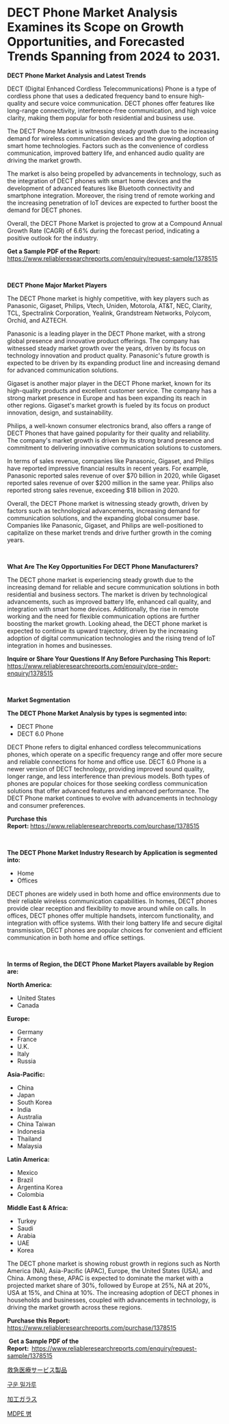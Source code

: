 <p><h1>DECT Phone Market Analysis Examines its Scope on Growth Opportunities, and Forecasted Trends Spanning from 2024 to 2031.</h1></p><p><strong>DECT Phone Market Analysis and Latest Trends</strong></p>
<p><p>DECT (Digital Enhanced Cordless Telecommunications) Phone is a type of cordless phone that uses a dedicated frequency band to ensure high-quality and secure voice communication. DECT phones offer features like long-range connectivity, interference-free communication, and high voice clarity, making them popular for both residential and business use.</p><p>The DECT Phone Market is witnessing steady growth due to the increasing demand for wireless communication devices and the growing adoption of smart home technologies. Factors such as the convenience of cordless communication, improved battery life, and enhanced audio quality are driving the market growth.</p><p>The market is also being propelled by advancements in technology, such as the integration of DECT phones with smart home devices and the development of advanced features like Bluetooth connectivity and smartphone integration. Moreover, the rising trend of remote working and the increasing penetration of IoT devices are expected to further boost the demand for DECT phones.</p><p>Overall, the DECT Phone Market is projected to grow at a Compound Annual Growth Rate (CAGR) of 6.6% during the forecast period, indicating a positive outlook for the industry.</p></p>
<p><strong>Get a Sample PDF of the Report:&nbsp;</strong> <a href="https://www.reliableresearchreports.com/enquiry/request-sample/1378515">https://www.reliableresearchreports.com/enquiry/request-sample/1378515</a></p>
<p>&nbsp;</p>
<p><strong>DECT Phone Major Market Players</strong></p>
<p><p>The DECT Phone market is highly competitive, with key players such as Panasonic, Gigaset, Philips, Vtech, Uniden, Motorola, AT&T, NEC, Clarity, TCL, Spectralink Corporation, Yealink, Grandstream Networks, Polycom, Orchid, and AZTECH. </p><p>Panasonic is a leading player in the DECT Phone market, with a strong global presence and innovative product offerings. The company has witnessed steady market growth over the years, driven by its focus on technology innovation and product quality. Panasonic's future growth is expected to be driven by its expanding product line and increasing demand for advanced communication solutions.</p><p>Gigaset is another major player in the DECT Phone market, known for its high-quality products and excellent customer service. The company has a strong market presence in Europe and has been expanding its reach in other regions. Gigaset's market growth is fueled by its focus on product innovation, design, and sustainability.</p><p>Philips, a well-known consumer electronics brand, also offers a range of DECT Phones that have gained popularity for their quality and reliability. The company's market growth is driven by its strong brand presence and commitment to delivering innovative communication solutions to customers.</p><p>In terms of sales revenue, companies like Panasonic, Gigaset, and Philips have reported impressive financial results in recent years. For example, Panasonic reported sales revenue of over $70 billion in 2020, while Gigaset reported sales revenue of over $200 million in the same year. Philips also reported strong sales revenue, exceeding $18 billion in 2020.</p><p>Overall, the DECT Phone market is witnessing steady growth, driven by factors such as technological advancements, increasing demand for communication solutions, and the expanding global consumer base. Companies like Panasonic, Gigaset, and Philips are well-positioned to capitalize on these market trends and drive further growth in the coming years.</p></p>
<p>&nbsp;</p>
<p><strong>What Are The Key Opportunities For DECT Phone Manufacturers?</strong></p>
<p><p>The DECT phone market is experiencing steady growth due to the increasing demand for reliable and secure communication solutions in both residential and business sectors. The market is driven by technological advancements, such as improved battery life, enhanced call quality, and integration with smart home devices. Additionally, the rise in remote working and the need for flexible communication options are further boosting the market growth. Looking ahead, the DECT phone market is expected to continue its upward trajectory, driven by the increasing adoption of digital communication technologies and the rising trend of IoT integration in homes and businesses.</p></p>
<p><strong>Inquire or Share Your Questions If Any Before Purchasing This Report:</strong> <a href="https://www.reliableresearchreports.com/enquiry/pre-order-enquiry/1378515">https://www.reliableresearchreports.com/enquiry/pre-order-enquiry/1378515</a></p>
<p>&nbsp;</p>
<p><strong>Market Segmentation</strong></p>
<p><strong>The DECT Phone Market Analysis by types is segmented into:</strong></p>
<p><ul><li>DECT Phone</li><li>DECT 6.0 Phone</li></ul></p>
<p><p>DECT Phone refers to digital enhanced cordless telecommunications phones, which operate on a specific frequency range and offer more secure and reliable connections for home and office use. DECT 6.0 Phone is a newer version of DECT technology, providing improved sound quality, longer range, and less interference than previous models. Both types of phones are popular choices for those seeking cordless communication solutions that offer advanced features and enhanced performance. The DECT Phone market continues to evolve with advancements in technology and consumer preferences.</p></p>
<p><strong>Purchase this Report:&nbsp;</strong><a href="https://www.reliableresearchreports.com/purchase/1378515">https://www.reliableresearchreports.com/purchase/1378515</a></p>
<p>&nbsp;</p>
<p><strong>The DECT Phone Market Industry Research by Application is segmented into:</strong></p>
<p><ul><li>Home</li><li>Offices</li></ul></p>
<p><p>DECT phones are widely used in both home and office environments due to their reliable wireless communication capabilities. In homes, DECT phones provide clear reception and flexibility to move around while on calls. In offices, DECT phones offer multiple handsets, intercom functionality, and integration with office systems. With their long battery life and secure digital transmission, DECT phones are popular choices for convenient and efficient communication in both home and office settings.</p></p>
<p>&nbsp;</p>
<p><strong>In terms of Region, the DECT Phone Market Players available by Region are:</strong></p>
<p>
    <p> <strong> North America: </strong>
        <ul>
            <li>United States</li>
            <li>Canada</li>
        </ul>
        </p> 
    <p> <strong> Europe: </strong>
        <ul>
            <li>Germany</li>
            <li>France</li>
            <li>U.K.</li>
            <li>Italy</li>
            <li>Russia</li>
        </ul>
        </p> 
    <p> <strong> Asia-Pacific: </strong>
        <ul>
            <li>China</li>
            <li>Japan</li>
            <li>South Korea</li>
            <li>India</li>
            <li>Australia</li>
            <li>China Taiwan</li>
            <li>Indonesia</li>
            <li>Thailand</li>
            <li>Malaysia</li>
        </ul>
        </p> 
    <p> <strong> Latin America: </strong>
        <ul>
            <li>Mexico</li>
            <li>Brazil</li>
            <li>Argentina Korea</li>
            <li>Colombia</li>
        </ul>
        </p> 
    <p> <strong> Middle East & Africa: </strong>
        <ul>
            <li>Turkey</li>
            <li>Saudi</li>
            <li>Arabia</li>
            <li>UAE</li>
            <li>Korea</li>
        </ul>
    </p>
    </p>
<p><p>The DECT phone market is showing robust growth in regions such as North America (NA), Asia-Pacific (APAC), Europe, the United States (USA), and China. Among these, APAC is expected to dominate the market with a projected market share of 30%, followed by Europe at 25%, NA at 20%, USA at 15%, and China at 10%. The increasing adoption of DECT phones in households and businesses, coupled with advancements in technology, is driving the market growth across these regions.</p></p>
<p><strong>Purchase this Report: </strong><a href="https://www.reliableresearchreports.com/purchase/1378515">https://www.reliableresearchreports.com/purchase/1378515</a></p>
<p>&nbsp;<strong>Get a Sample PDF of the Report:&nbsp;&nbsp;</strong><a href="https://www.reliableresearchreports.com/enquiry/request-sample/1378515">https://www.reliableresearchreports.com/enquiry/request-sample/1378515</a></p>
<p><strong></strong></p>
<p><p><a href="https://medium.com/@barrycuda1974/%E7%B7%8A%E6%80%A5%E5%8C%BB%E7%99%82%E3%82%B5%E3%83%BC%E3%83%93%E3%82%B9%E8%A3%BD%E5%93%81%E5%B8%82%E5%A0%B4-2031%E5%B9%B4%E3%81%BE%E3%81%A7%E3%81%AE%E6%88%90%E5%8A%9F%E3%81%99%E3%82%8B%E3%83%93%E3%82%B8%E3%83%8D%E3%82%B9%E6%88%A6%E7%95%A5%E3%81%AE%E9%8D%B5%E3%81%AE%E4%BA%88%E6%B8%AC-c7f4358a2e6e">救急医療サービス製品</a></p><p><a href="https://medium.com/@lizaheller2023/%ED%8A%B9%EB%B3%84%ED%95%9C-%EC%A3%BC%EC%9D%98%EB%A5%BC-%EA%B8%B0%EC%9A%B4-%EC%8B%9C%EC%9E%A5-%EC%A0%90%EC%9C%A0%EC%9C%A8-%ED%81%AC%EA%B8%B0-%EB%B0%8F-2031%EB%85%84%EA%B9%8C%EC%A7%80-%EC%98%88%EC%83%81%EB%90%9C-%EC%98%88%EC%B8%A1%EC%97%90-%EC%B4%88%EC%A0%90%EC%9D%84-%EB%A7%9E%EC%B6%98-%EB%B3%B6%EC%9D%80-%EB%B0%80-%EA%B0%80%EB%A3%A8-%EC%8B%9C%EC%9E%A5-bc683450b974">구운 밀가루</a></p><p><a href="https://medium.com/@barrycuda1974/%E5%8A%A0%E5%B7%A5%E3%82%AC%E3%83%A9%E3%82%B9%E5%B8%82%E5%A0%B4%E3%81%AE%E6%B4%9E%E5%AF%9F-%E5%B8%82%E5%A0%B4%E5%8B%95%E5%90%91-%E6%88%90%E9%95%B7-2024%E5%B9%B4%E3%81%8B%E3%82%892031%E5%B9%B4%E3%81%BE%E3%81%A7%E3%81%AE%E4%BA%88%E6%B8%AC-814ffb5147ab">加工ガラス</a></p><p><a href="https://medium.com/@bereniceroberts1978/mdpe-%EB%B3%91-%EC%8B%9C%EC%9E%A5-%EC%A2%85%EB%A5%98-%EC%9D%91%EC%9A%A9-%EB%B0%8F-%EC%A7%80%EB%A6%AC%EB%B3%84-%ED%8F%AC%EA%B4%84%EC%A0%81-%ED%8F%89%EA%B0%80-3a0616b4b567">MDPE 병</a></p></p>
